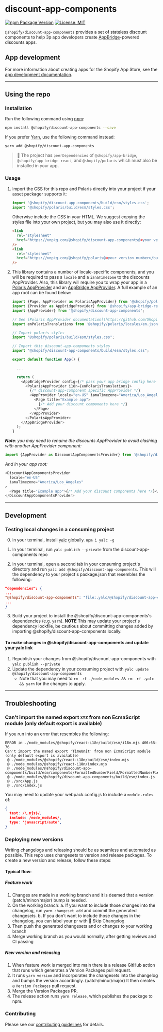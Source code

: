 # discount-app-components

[![npm Package Version](https://img.shields.io/npm/v/@shopify/discount-app-components)](https://www.npmjs.com/package/@shopify/discount-app-components)
[![License: MIT](https://img.shields.io/badge/License-MIT-green.svg)](LICENSE.md)

`@shopify/discount-app-components` provides a set of stateless discount components to help 3p app developers create [AppBridge](https://shopify.dev/apps/tools/app-bridge)-powered discounts apps.

## App development

For more information about creating apps for the Shopify App Store, see the [app development documentation](https://shopify.dev/apps).

---

## Using the repo

### Installation

Run the following command using [npm](https://www.npmjs.com/):

```bash
npm install @shopify/discount-app-components --save
```

If you prefer [Yarn](https://yarnpkg.com/en/), use the following command instead:

```bash
yarn add @shopify/discount-app-components
```

> 🛑 The project has `peerDependencies` of `@shopify/app-bridge`, `@shopify/app-bridge-react`, and `@shopify/polaris` which must also be installed in your app.

### Usage

1.  Import the CSS for this repo and Polaris directly into your project if your asset packager supports it:

    ```js
    import '@shopify/discount-app-components/build/esm/styles.css';
    import '@shopify/polaris/build/esm/styles.css';
    ```

    Otherwise include the CSS in your HTML. We suggest copying the styles file into your own project, but you may also use it directly:

    ```html
    <link
      rel="stylesheet"
      href="https://unpkg.com/@shopify/discount-app-components@<your version number>/build/esm/styles.css"
    />
    <link
      rel="stylesheet"
      href="https://unpkg.com/@shopify/polaris@<your version number>/build/esm/styles.css"
    />
    ```

2.  This library contains a number of locale-specific components, and you will be required to pass a `locale` and a `ianaTimezone` to the discounts AppProvider. Also, this library will require you to wrap your app in a [Polaris AppProvider](https://polaris.shopify.com/components/utilities/app-provider) and an [AppBridge AppProvider](https://shopify.dev/apps/tools/app-bridge/getting-started/using-react#provider). A full example of an app root can be found below:

    ```js
    import {Page, AppProvider as PolarisAppProvider} from '@shopify/polaris';
    import {Provider as AppBridgeProvider} from '@shopify/app-bridge-react';
    import {AppProvider} from '@shopify/discount-app-components';

    // See [Polaris AppProvider documentation](https://github.com/Shopify/polaris/blob/main/polaris-react/src/components/AppProvider/README.md#using-translations) for more details on using Polaris translations
    import enPolarisTranslations from '@shopify/polaris/locales/en.json';

    // Import polaris styles
    import "@shopify/polaris/build/esm/styles.css";

    // Import this discount-app-components styles
    import "@shopify/discount-app-components/build/esm/styles.css";

    export default function App() {

      ...

      return (
        <AppBridgeProvider config={/* pass your app bridge config here */}>
          <PolarisAppProvider i18n={enPolarisTranslations}>
            {/* discount-app-component specific AppProvider */}
            <AppProvider locale="en-US" ianaTimezone="America/Los_Angeles">
              <Page title="Example app">
                {/* Add your discount components here */}
              </Page>
            </AppProvider>
          </PolarisAppProvider>
        </AppBridgeProvider>
      );
    }
    ```

_**Note**: you may need to rename the discounts AppProvider to avoid clashing with another AppProvider component:_

```js
import {AppProvider as DiscountAppComponentsProvider} from '@shopify/discount-app-components';
```

_And in your app root:_

```js
<DiscountAppComponentsProvider
  locale="en-US"
  ianaTimezone="America/Los_Angeles"
>
  <Page title="Example app">{/* Add your discount components here */}</Page>
</DiscountAppComponentsProvider>
```

---

## Development

### Testing local changes in a consuming project

0. In your terminal, install [yalc](https://github.com/wclr/yalc) globally. `npm i yalc -g`

1. In your terminal, run `yalc publish --private` from the discount-app-components repo

2. In your terminal, open a second tab in your consuming project's directory and run `yalc add @shopify/discount-app-components`. This will the dependency to your project's package.json that resembles the following:

```json
"dependencies": {
...
"@shopify/discount-app-components": "file:.yalc/@shopify/discount-app-components",
...
}
```

3. Build your project to install the @shopify/discount-app-components's dependencies (e.g. `yarn`). **NOTE** This may update your project's dependency lockfile, be cautious about committing changes added by importing @shopify/discount-app-components locally.

#### To make changes in @shopify/discount-app-components and update your yalc link

1. Republish your changes from @shopify/discount-app-components with `yalc publish --private`
2. Update the dependency in your consuming project with `yalc update @shopify/discount-app-components`
   - Note that you may need to `rm -rf ./node_modules && rm -rf .yalc && yarn` for the changes to apply.

---

## Troubleshooting

### Can't import the named export `XYZ` from non EcmaScript module (only default export is available)

If you run into an error that resembles the following:

```shell
ERROR in ./node_modules/@shopify/react-i18n/build/esm/i18n.mjs 406:68-76
Can't import the named export 'TimeUnit' from non EcmaScript module (only default export is available)
 @ ./node_modules/@shopify/react-i18n/build/esm/index.mjs
 @ ./node_modules/@shopify/react-i18n/index.mjs
 @ ./node_modules/@shopify/discount-app-components/build/esm/components/FormattedNumberField/FormattedNumberField.js
 @ ./node_modules/@shopify/discount-app-components/build/esm/index.js
 @ ./src/App.js
 @ ./src/index.js
```

You may need to update your webpack.config.js to include a `module.rules` of:

```json
{
  test: /\.mjs$/,
  include: /node_modules/,
  type: 'javascript/auto',
}
```

### Deploying new versions

Writing changelogs and releasing should be as seamless and automated as possible. This repo uses changesets to version and release packages. To create a new version and release, follow these steps:

#### Typical flow:

##### Feature work

1. Changes are made in a working branch and it is deemed that a version (patch/minor/major) bump is needed.
2. On the working branch:
   a. If you want to include those changes into the changelog, run `yarn changeset add` and commit the generated changesets.
   b. If you don't want to include those changes in the changelog, you can label your pr with 🤖 Skip Changelog.
3. Then push the generated changesets and or changes to your working branch
4. Merge working branch as you would normally, after getting reviews and CI passing

##### New version and releasing

1. When feature work is merged into main there is a release GitHub action that runs which generates a Version Packages pull request.
2. It runs `yarn version` and incorporates the changesets into the changelog and bumps the version accordingly. (patch/minor/major) It then creates a `Version Packages` pull request.
3. Merge the Version Packages PR.
4. The release action runs `yarn release`, which publishes the package to npm.

### Contributing

Please see our [contributing guidelines](https://github.com/Shopify/discount-app-components/blob/main/CONTRIBUTING.md) for details.
